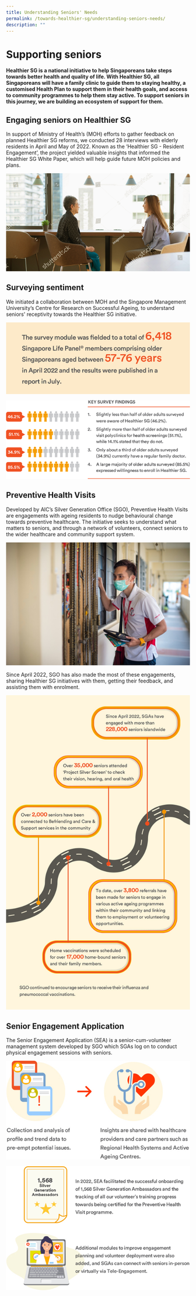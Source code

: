 ```yaml
---
title: Understanding Seniors' Needs
permalink: /towards-healthier-sg/understanding-seniors-needs/
description: ""
---
```

# Supporting seniors
**Healthier SG is a national initiative to help Singaporeans take steps towards better health and quality of life. With Healthier SG, all Singaporeans will have a family clinic to guide them to staying healthy, a customised Health Plan to support them in their health goals, and access to community programmes to help them stay active. To support seniors in this journey, we are building an ecosystem of support for them.**

## Engaging seniors on Healthier SG 
In support of Ministry of Health’s (MOH) efforts to gather feedback on planned Healthier SG reforms, we conducted 28 interviews with elderly residents in April and May of 2022. Known as the ‘Healthier SG - Resident Engagement’, the project yielded valuable insights that informed the Healthier SG White Paper, which will help guide future MOH policies and plans.

![](/images/aic_supporting-seniors_03.png)

## Surveying sentiment
We initiated a collaboration between MOH and the Singapore Management University’s Centre for Research on Successful Ageing, to understand seniors' receptivity towards the Healthier SG initiative.

![](/images/aic_surveying-sentiment_03.png)

![](/images/aic_surveying-sentiment_06.png)


## Preventive Health Visits
Developed by AIC’s Silver Generation Office (SGO), Preventive Health Visits are engagements with ageing residents to nudge behavioural change towards preventive healthcare. The initiative seeks to understand what matters to seniors, and through a network of volunteers, connect seniors to the wider healthcare and community support system.

![](/images/preventive-health-visits.jpeg)

Since April 2022, SGO has also made the most of these engagements, sharing Healthier SG initiatives with them, getting their feedback, and assisting them with enrolment.

![](/images/preventive-health-visits-2.png)

## Senior Engagement Application

The Senior Engagement Application (SEA) is a senior-cum-volunteer management system developed by SGO which SGAs log on to conduct physical engagement sessions with seniors.

![](/images/senior-engagement-application-1.png)

![](/images/senior-engagement-application-2.png)